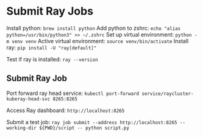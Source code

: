 # Submit Ray Jobs

Install python: `brew install python`
Add python to zshrc: `echo "alias python=/usr/bin/python3" >> ~/.zshrc`
Set up virtual environment: `python -m venv venv`
Active virtual environment: `source venv/bin/activate`
Install ray: `pip install -U "ray[default]"`

Test if ray is installed: `ray --version`

## Submit Ray Job

Port forward ray head service:
`kubectl port-forward service/raycluster-kuberay-head-svc 8265:8265`

Access Ray dashboard: `http://localhost:8265`

Submit a test job:
`ray job submit --address http://localhost:8265 --working-dir ${PWD}/script -- python script.py`
